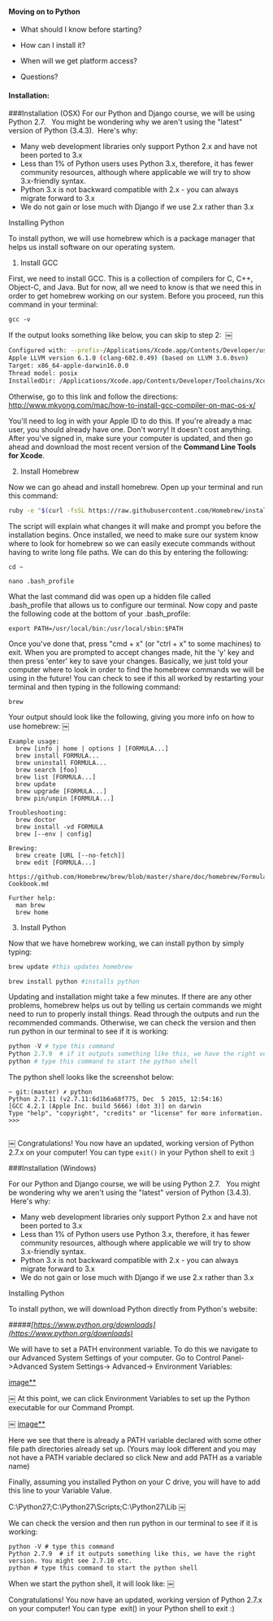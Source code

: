 #### Moving on to Python

 - What should I know before starting?
 - How can I install it?
 - When will we get platform access?

 - Questions?




#### Installation:


###Installation (OSX)
For our Python and Django course, we will be using Python 2.7.  
You might be wondering why we aren't using the "latest" version of Python (3.4.3).  Here's why:
* Many web development libraries only support Python 2.x and have not been ported to 3.x
* Less than 1% of Python users uses Python 3.x, therefore, it has fewer community resources, although where applicable we will try to show 3.x-friendly syntax. 
* Python 3.x is not backward compatible with 2.x - you can always migrate forward to 3.x
* We do not gain or lose much with Django if we use 2.x rather than 3.x

Installing Python

To install python, we will use homebrew which is a package manager that helps us install software on our operating system.

1) Install GCC

First, we need to install GCC. This is a collection of compilers for C, C++, Object-C, and Java. But for now, all we need to know is that we need this in order to get homebrew working on our system.
Before you proceed, run this command in your terminal:
```
gcc -v
```
If the output looks something like below, you can skip to step 2: 
￼
```bash
Configured with: --prefix~/Applications/Xcode.app/Contents/Developer/user --with-gxx-include-dir~/usr/include/c++/4.2.1
Apple LLVM version 6.1.0 (clang-602.0.49) (based on LLVM 3.6.0svn)
Target: x86_64-apple-darwin16.0.0
Thread model: posix
InstalledDir: /Applications/Xcode.app/Contents/Developer/Toolchains/XcodeDefault.xctoolchain/usr/bin
```

Otherwise, go to this link and follow the directions:  http://www.mkyong.com/mac/how-to-install-gcc-compiler-on-mac-os-x/

You'll need to log in with your Apple ID to do this. If you're already a mac user, you should already have one. Don't worry! It doesn't cost anything. After you've signed in, make sure your computer is updated, and then go ahead and download the most recent version of the **Command Line Tools for Xcode**.

2) Install Homebrew

Now we can go ahead and install homebrew.
Open up your terminal and run this command:
```bash
ruby -e "$(curl -fsSL https://raw.githubusercontent.com/Homebrew/install/master/install)"
```
The script will explain what changes it will make and prompt you before the installation begins. Once installed, we need to make sure our system know where to look for homebrew so we can easily execute commands without having to write long file paths. We can do this by entering the following:
```
cd ~

nano .bash_profile
```
What the last command did was open up a hidden file called  .bash_profile that allows us to configure our terminal. Now copy and paste the following code at the bottom of your .bash_profile:
```
export PATH=/usr/local/bin:/usr/local/sbin:$PATH
```
Once you've done that, press "cmd + x" (or "ctrl + x" to some machines) to exit. When you are prompted to accept changes made, hit the 'y' key and then press 'enter' key to save your changes. Basically, we just told your computer where to look in order to find the homebrew commands we will be using in the future! You can check to see if this all worked by restarting your terminal and then typing in the following command:
```
brew
```
Your output should look like the following, giving you more info on how to use homebrew:
￼
```
Example usage:
  brew [info | home | options ] [FORMULA...]
  brew install FORMULA...
  brew uninstall FORMULA...
  brew search [foo]
  brew list [FORMULA...]
  brew update
  brew upgrade [FORMULA...]
  brew pin/unpin [FORMULA...]

Troubleshooting:
  brew doctor
  brew install -vd FORMULA
  brew [--env | config]

Brewing:
  brew create [URL [--no-fetch]]
  brew edit [FORMULA...]
  https://github.com/Homebrew/brew/blob/master/share/doc/homebrew/Formula-Cookbook.md

Further help:
  man brew
  brew home
```

3) Install Python

Now that we have homebrew working, we can install python by simply typing:

```python
brew update #this updates homebrew

brew install python #installs python
```

Updating and installation might take a few minutes. If there are any other problems, homebrew helps us out by telling us certain commands we might need to run to properly install things. Read through the outputs and run the recommended commands. Otherwise, we can check the version and then run python in our terminal to see if it is working:

```python
python -V # type this command
Python 2.7.9  # if it outputs something like this, we have the right version. You might see 2.7.10 etc.
python # type this command to start the python shell
```

The python shell looks like the screenshot below:

```
~ git:(master) ✗ python
Python 2.7.11 (v2.7.11:6d1b6a68f775, Dec  5 2015, 12:54:16)
[GCC 4.2.1 (Apple Inc. build 5666) (dot 3)] on darwin
Type "help", "copyright", "credits" or "license" for more information.
>>>


```
￼
Congratulations! You now have an updated, working version of Python 2.7.x on your computer! You can type `exit()` in your Python shell to exit :)







###Installation (Windows)

For our Python and Django course, we will be using Python 2.7.  
You might be wondering why we aren't using the "latest" version of Python (3.4.3).  Here's why:
* Many web development libraries only support Python 2.x and have not been ported to 3.x
* Less than 1% of Python users use Python 3.x, therefore, it has fewer community resources, although where applicable we will try to show 3.x-friendly syntax. 
* Python 3.x is not backward compatible with 2.x - you can always migrate forward to 3.x
* We do not gain or lose much with Django if we use 2.x rather than 3.x

Installing Python

To install python, we will download Python directly from Python's website: 

#####_[https://www.python.org/downloads](https://www.python.org/downloads)_

We will have to set a PATH environment variable. To do this we navigate to our Advanced System Settings of your computer. Go to Control Panel->Advanced System Settings-> Advanced-> Environment Variables:


[image**](windows1.PNG)

￼
At this point, we can click Environment Variables to set up the Python executable for our Command Prompt.

￼
[image**](windows2.PNG)


Here we see that there is already a PATH variable declared with some other file path directories already set up.
(Yours may look different and you may not have a PATH variable declared so click New and add PATH as a variable name)

Finally, assuming you installed Python on your C drive, you will have to add this line to your Variable Value.

C:\Python27;C:\Python27\Scripts;C:\Python27\Lib
￼

We can check the version and then run python in our terminal to see if it is working:
```
python -V # type this command
Python 2.7.9  # if it outputs something like this, we have the right version. You might see 2.7.10 etc.
python # type this command to start the python shell
```
When we start the python shell, it will look like:
￼

Congratulations! You now have an updated, working version of Python 2.7.x on your computer! You can type  exit() in your Python shell to exit :)
